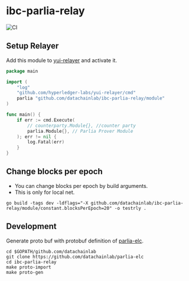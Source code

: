 # ibc-parlia-relay 

![CI](https://github.com/datachainlab/ibc-parlia-relay/workflows/CI/badge.svg?branch=main)

## Setup Relayer

Add this module to [yui-relayer](https://github.com/hyperledger-labs/yui-relayer) and activate it.

```go
package main

import (
	"log"
	"github.com/hyperledger-labs/yui-relayer/cmd"
	parlia "github.com/datachainlab/ibc-parlia-relay/module"
)

func main() {
	if err := cmd.Execute(
		// counterparty.Module{}, //counter party
		parlia.Module{}, // Parlia Prover Module 
    ); err != nil {
		log.Fatal(err)
	}
}
```

## Change blocks per epoch 

* You can change blocks per epoch by build arguments.
* This is only for local net.
```
go build -tags dev -ldflags="-X github.com/datachainlab/ibc-parlia-relay/module/constant.blocksPerEpoch=20" -o testrly .
```

## Development

Generate proto buf with protobuf definition of [parlia-elc](https://github.com/datachainlab/parlia-elc).

```
cd $GOPATH/github.com/datachainlab
git clone https://github.com/datachainlab/parlia-elc
cd ibc-parlia-relay
make proto-import
make proto-gen
```
